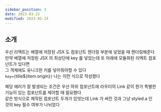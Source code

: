 ```yaml
---
sidebar_position: 3
date: 2023-03-22
modified: 2023-05-14
---
```


## 소개

우선 리액트는 배열에 저장된 JSX 도 컴포넌트 렌더링 부분에 넣었을 때 렌더링해준다  
만약 배열에 저장된 JSX 의 최상단에 key 를 넣었는데 또 아래에 모듈화된 리엑트 컴포넌트가 있다면  
그 객체에도 유니크한 키를 넣어줘야할 수 있다  
`key={`tilie${item.origin}`}` 나는 이런 식으로 작성했다

해당 에러가 잘 발생되는 조건은 우선 하위 컴포넌트에 라우터의 Link 같이 뭔가 특별한 기능이 있는 컴포넌트를 제어할 때 필요했다  
같은 방식으로 제작된 컴포넌트 두개가 있엇는데 Link 가 써진 것과 그냥 styled.a 인 것의 key 필수 여부가 나뉘었다

